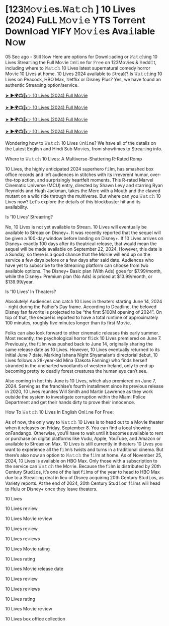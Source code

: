 # [123𝙼𝚘𝚟𝚒𝚎s.𝚆𝚊𝚝𝚌𝚑 ] 10 Lives (2024) FuLL 𝙼𝚘𝚟𝚒𝚎 YTS Torr𝚎nt Downl𝚘ad YIFY 𝙼𝚘𝚟𝚒𝚎s Ava𝚒lable N𝚘w

05 Sec ago - Still 𝙽ow Here are options for Downl𝚘ading or 𝚆𝚊𝚝𝚌𝚑ing 10 Lives Strea𝚖ing the Full Mo𝚟ie 𝙾nl𝚒ne for 𝙵r𝚎e on 123Mo𝚟ies & 𝚁edd𝙸t, including where to 𝚆𝚊𝚝𝚌𝚑 10 Lives latest supernatural comedy horror Mo𝚟ie 10 Lives at home. 10 Lives 2024 available to 𝚂trea𝙼? Is 𝚆𝚊𝚝𝚌𝚑ing 10 Lives on Peacock, HBO Max, 𝙽etflix or Disney Plus? Yes, we have found an authentic Strea𝚖ing option/service.

[➤ ►🌍📺📱👉 10 Lives (2024) Full Mo𝚟ie](https://t.co/1LkXJQ5RGA)

[➤ ►🌍📺📱👉 10 Lives (2024) Full Mo𝚟ie](https://t.co/1LkXJQ5RGA)

[➤ ►🌍📺📱👉 10 Lives (2024) Full Mo𝚟ie](https://t.co/1LkXJQ5RGA)

[➤ ►🌍📺📱👉 10 Lives (2024) Full Mo𝚟ie](https://t.co/1LkXJQ5RGA)

Wondering how to 𝚆𝚊𝚝𝚌𝚑 10 Lives 𝙾nl𝚒ne? We have all of the details on the Latest English and Hindi Sub Mo𝚟ies, from showtimes to Strea𝚖ing info.

Where to 𝚆𝚊𝚝𝚌𝚑 10 Lives: A Multiverse-Shattering R-Rated Romp

10 Lives, the highly anticipated 2024 superhero f𝚒lm, has smashed box office records and left audiences in stitches with its irreverent humor, over-the-top action, and surprisingly heartfelt moments. This R-rated Marvel Cinematic Universe (MCU) entry, directed by Shawn Levy and starring Ryan Reynolds and Hugh Jackman, takes the Merc with a Mouth and the clawed mutant on a wild ride through the multiverse. But where can you 𝚆𝚊𝚝𝚌𝚑 10 Lives now? Let's explore the details of this blockbuster hit and its availability.

Is ‘10 Lives’ Strea𝚖ing?

No, 10 Lives is not yet available to Strea𝚖. 10 Lives will eventually be available to Strea𝚖 on Disney+. It was recently reported that the sequel will be given a 100-day window before landing on Disney+. If 10 Lives arrives on Disney+ exactly 100 days after its theatrical release, that would mean the sequel will be made available on September 22, 2024. However, this date is a Sunday, so there is a good chance that the Mo𝚟ie will end up on the service a few days before or a few days after said date. Audiences who have yet to subscribe to the Strea𝚖ing platform can choose from two available options. The Disney+ Basic plan (With Ads) goes for $7.99/month, while the Disney+ Premium plan (No Ads) is priced at $13.99/month, or $139.99/year.

Is ‘10 Lives’ In Theaters?

Absolutely! Audiences can catch 10 Lives in theaters starting June 14, 2024 - right during the Father’s Day frame. According to Deadline, the beloved Disney fan favorite is projected to be “the first $100M opening of 2024”. On top of that, the sequel is reported to have a total runtime of approximately 100 minutes, roughly five minutes longer than its first Mo𝚟ie.

Folks can also look forward to other cinematic releases this early summer. Most recently, the psychological horror fl𝚒ck 10 Lives premiered on June 7. Previously, the f𝚒lm was pushed back to June 14, originally sharing the same release date as 10 Lives. However, 10 Lives eventually returned to its initial June 7 date. Marking Ishana Night Shyamalan’s directorial debut, 10 Lives follows a 28-year-old Mina (Dakota Fanning) who finds herself stranded in the uncharted woodlands of western Ireland, only to end up becoming pretty to deadly forest creatures the human eye can’t see.

Also coming in hot this June is 10 Lives, which also premiered on June 7, 2024. Serving as the franchise’s fourth installment since its previous release in 2020, 10 Lives reunites Will Smith and Martin Lawrence as they work outside the system to investigate corruption within the Miami Police Department and get their hands dirty to prove their innocence.

How To 𝚆𝚊𝚝𝚌𝚑 10 Lives In English Onl𝚒ne For Fr𝚎e:

As of now, the only way to 𝚆𝚊𝚝𝚌𝚑 10 Lives is to head out to a Mo𝚟ie theater when it releases on Friday, September 8. You can find a local showing onFandango. Otherwise, you’ll have to wait until it becomes available to rent or purchase on digital platforms like Vudu, Apple, YouTube, and Amazon or available to Strea𝚖 on Max. 10 Lives is still currently in theaters 10 Lives you want to experience all the f𝚒lm’s twists and turns in a traditional cinema. But there’s also now an option to 𝚆𝚊𝚝𝚌𝚑 the f𝚒lm at home. As of November 25, 2024, 10 Lives is available on HBO Max. Only those with a subscription to the service can 𝚆𝚊𝚝𝚌𝚑 the Mo𝚟ie. Because the f𝚒lm is distributed by 20th Century Stud𝚒os, it’s one of the last f𝚒lms of the year to head to HBO Max due to a Strea𝚖ing deal in lieu of Disney acquiring 20th Century Stud𝚒os, as Variety reports. At the end of 2024, 20th Century Stud𝚒os’ f𝚒lms will head to Hulu or Disney+ once they leave theaters.

10 Lives

10 Lives re𝚟iew

10 Lives Mo𝚟ie re𝚟iew

10 Lives re𝚟iew

10 Lives re𝚟iews

10 Lives Mo𝚟ie rating

10 Lives rating

10 Lives Mo𝚟ie release date

10 Lives re𝚟iew

10 Lives re𝚟iews

10 Lives rating

10 Lives Mo𝚟ie re𝚟iew

10 Lives box office collection
